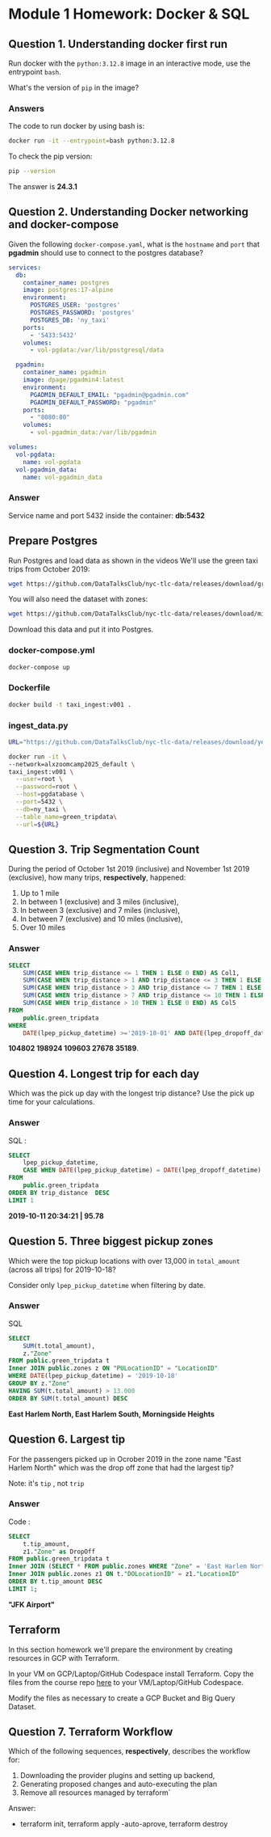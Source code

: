 # Module 1 Homework: Docker & SQL

## Question 1. Understanding docker first run 

Run docker with the `python:3.12.8` image in an interactive mode, use the entrypoint `bash`.

What's the version of `pip` in the image?

### Answers 
The code to run docker by using bash is: 
```bash
docker run -it --entrypoint=bash python:3.12.8

``` 
To check the pip version: 
```bash
pip --version

``` 
The answer is **24.3.1**

## Question 2. Understanding Docker networking and docker-compose

Given the following `docker-compose.yaml`, what is the `hostname` and `port` that **pgadmin** should use to connect to the postgres database?

```yaml
services:
  db:
    container_name: postgres
    image: postgres:17-alpine
    environment:
      POSTGRES_USER: 'postgres'
      POSTGRES_PASSWORD: 'postgres'
      POSTGRES_DB: 'ny_taxi'
    ports:
      - '5433:5432'
    volumes:
      - vol-pgdata:/var/lib/postgresql/data

  pgadmin:
    container_name: pgadmin
    image: dpage/pgadmin4:latest
    environment:
      PGADMIN_DEFAULT_EMAIL: "pgadmin@pgadmin.com"
      PGADMIN_DEFAULT_PASSWORD: "pgadmin"
    ports:
      - "8080:80"
    volumes:
      - vol-pgadmin_data:/var/lib/pgadmin  

volumes:
  vol-pgdata:
    name: vol-pgdata
  vol-pgadmin_data:
    name: vol-pgadmin_data
```

### Answer
Service name and port 5432 inside the container: **db:5432**


##  Prepare Postgres

Run Postgres and load data as shown in the videos
We'll use the green taxi trips from October 2019:

```bash
wget https://github.com/DataTalksClub/nyc-tlc-data/releases/download/green/green_tripdata_2019-10.csv.gz
```

You will also need the dataset with zones:

```bash
wget https://github.com/DataTalksClub/nyc-tlc-data/releases/download/misc/taxi_zone_lookup.csv
```

Download this data and put it into Postgres.


### docker-compose.yml
```bash
docker-compose up
```
### Dockerfile

```bash
docker build -t taxi_ingest:v001 .
```

### ingest_data.py

```bash
URL="https://github.com/DataTalksClub/nyc-tlc-data/releases/download/yellow/yellow_tripdata_2021-01.csv.gz"

docker run -it \
--network=alxzoomcamp2025_default \
taxi_ingest:v001 \
  --user=root \
  --password=root \
  --host=pgdatabase \
  --port=5432 \
  --db=ny_taxi \
  --table_name=green_tripdata\
  --url=${URL}
```



## Question 3. Trip Segmentation Count

During the period of October 1st 2019 (inclusive) and November 1st 2019 (exclusive), how many trips, **respectively**, happened:
1. Up to 1 mile
2. In between 1 (exclusive) and 3 miles (inclusive),
3. In between 3 (exclusive) and 7 miles (inclusive),
4. In between 7 (exclusive) and 10 miles (inclusive),
5. Over 10 miles 

### Answer
```sql
SELECT 
	SUM(CASE WHEN trip_distance <= 1 THEN 1 ELSE 0 END) AS Col1,
	SUM(CASE WHEN trip_distance > 1 AND trip_distance <= 3 THEN 1 ELSE 0 END) AS Col2,
	SUM(CASE WHEN trip_distance > 3 AND trip_distance <= 7 THEN 1 ELSE 0 END) AS Col3,
	SUM(CASE WHEN trip_distance > 7 AND trip_distance <= 10 THEN 1 ELSE 0 END) AS Col4,
	SUM(CASE WHEN trip_distance > 10 THEN 1 ELSE 0 END) AS Col5
FROM
	public.green_tripdata
WHERE
    DATE(lpep_pickup_datetime) >='2019-10-01' AND DATE(lpep_dropoff_datetime) < '2019-11-01';

```

**104802	198924	109603	27678	35189**. 


## Question 4. Longest trip for each day

Which was the pick up day with the longest trip distance?
Use the pick up time for your calculations.

### Answer
SQL : 
```sql
SELECT 
	lpep_pickup_datetime,
	CASE WHEN DATE(lpep_pickup_datetime) = DATE(lpep_dropoff_datetime) THEN trip_distance ELSE 0 END AS trip_distance
FROM
	public.green_tripdata
ORDER BY trip_distance	DESC
LIMIT 1
```

**2019-10-11 20:34:21	 |  95.78**

## Question 5. Three biggest pickup zones

Which were the top pickup locations with over 13,000 in
`total_amount` (across all trips) for 2019-10-18?

Consider only `lpep_pickup_datetime` when filtering by date.

### Answer
SQL

```sql
SELECT 
	SUM(t.total_amount),
	z."Zone"
FROM public.green_tripdata t
Inner JOIN public.zones z ON "PULocationID" = "LocationID"
WHERE DATE(lpep_pickup_datetime) = '2019-10-18'
GROUP BY z."Zone"
HAVING SUM(t.total_amount) > 13.000
ORDER BY SUM(t.total_amount) DESC

```
**East Harlem North, East Harlem South, Morningside Heights**


## Question 6. Largest tip

For the passengers picked up in Ocrober 2019 in the zone
name "East Harlem North" which was the drop off zone that had
the largest tip?

Note: it's `tip` , not `trip`

### Answer 
Code : 
```sql
SELECT 
	t.tip_amount,
	z1."Zone" as DropOff
FROM public.green_tripdata t
Inner JOIN (SELECT * FROM public.zones WHERE "Zone" = 'East Harlem North') z ON t."PULocationID" = z."LocationID"
Inner JOIN public.zones z1 ON t."DOLocationID" = z1."LocationID"
ORDER BY t.tip_amount DESC
LIMIT 1;
```

**"JFK Airport"**


## Terraform

In this section homework we'll prepare the environment by creating resources in GCP with Terraform.

In your VM on GCP/Laptop/GitHub Codespace install Terraform. 
Copy the files from the course repo
[here](../../../01-docker-terraform/1_terraform_gcp/terraform) to your VM/Laptop/GitHub Codespace.

Modify the files as necessary to create a GCP Bucket and Big Query Dataset.


## Question 7. Terraform Workflow

Which of the following sequences, **respectively**, describes the workflow for: 
1. Downloading the provider plugins and setting up backend,
2. Generating proposed changes and auto-executing the plan
3. Remove all resources managed by terraform`

Answer:
- terraform init, terraform apply -auto-aprove, terraform destroy


